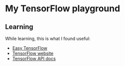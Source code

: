 # My TensorFlow playground

## Learning

While learning, this is what I found useful:

* [Easy TensorFlow](https://github.com/easy-tensorflow/easy-tensorflow)
* [TensorFlow website](https://www.tensorflow.org/)
* [TensorFlow API docs](https://www.tensorflow.org/api_docs/)